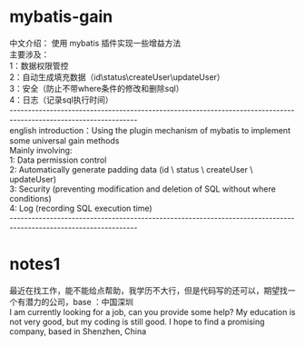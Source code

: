 # mybatis-gain
中文介绍：
使用 mybatis 插件实现一些增益方法<br/>
主要涉及：<br/>
1：数据权限管控<br/>
2：自动生成填充数据（id\status\createUser\updateUser）<br/>
3：安全（防止不带where条件的修改和删除sql）<br/>
4：日志（记录sql执行时间）<br/>
-----------------------------------------------------------------------------------------------------------------<br/>
english introduction：Using the plugin mechanism of mybatis to implement some universal gain methods<br/>
Mainly involving:<br/>
1: Data permission control<br/>
2: Automatically generate padding data (id \ status \ createUser \ updateUser)<br/>
3: Security (preventing modification and deletion of SQL without where conditions)<br/>
4: Log (recording SQL execution time)<br/>
-----------------------------------------------------------------------------------------------------------------<br/>
# notes1
最近在找工作，能不能给点帮助，我学历不大行，但是代码写的还可以，期望找一个有潜力的公司，base ：中国深圳<br/>
I am currently looking for a job, can you provide some help? My education is not very good, but my coding is still good. I hope to find a promising company, based in Shenzhen, China
